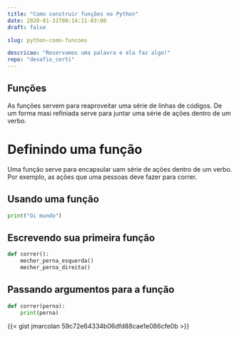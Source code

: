 ```yaml
---
title: "Como construir funções no Python"
date: 2020-01-31T00:14:11-03:00
draft: false

slug: python-como-funcoes

descricao: "Reservamos uma palavra e ela faz algo!"
repo: "desafio_certi"
---
```




<h2> Funções </h2>  
<p> As funções servem para reaproveitar uma série de linhas de códigos. De um forma masi refiniada serve para juntar uma série de ações dentro de um verbo. </p>





# Definindo uma função
Uma função serve para encapsular uam série de ações dentro de um verbo. Por exemplo, as ações que uma pessoas deve fazer para correr.

## Usando uma função

```py
print("Oi mundo")
```

## Escrevendo sua primeira função
```py
def correr():
    mecher_perna_esquerda()
    mecher_perna_direita()
```

## Passando argumentos para a função

```py
def correr(perna):
    print(perna)
```


{{< gist jmarcolan 59c72e64334b06dfd88cae1e086cfe0b >}}

